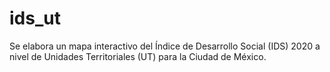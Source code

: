 # ids_ut
Se elabora un mapa interactivo del Índice de Desarrollo Social (IDS) 2020 a nivel de Unidades Territoriales (UT) para la Ciudad de México.
